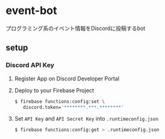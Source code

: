 # event-bot

プログラミング系のイベント情報をDiscordに投稿するbot

## setup

### Discord API Key

1. Register App on Discord Developer Portal

2. Deploy to your Firebase Project

   ```sh
   $ firebase functions:config:set \
      discord.token='********.***.********'
   ```

3. Set `API Key` and `API Secret Key` into `.runtimeconfig.json`

   ```sh
   $ firebase functions:config:get > .runtimeconfig.json
   ```
